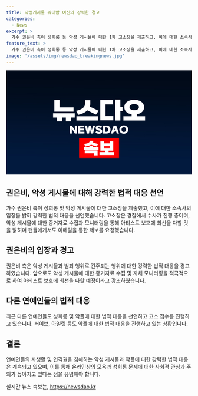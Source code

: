 ```yaml
---
title: 악성게시물 워터밤 여신의 강력한 경고
categories:
  - News
excerpt: >
  가수 권은비 측이 성희롱 등 악성 게시물에 대한 1차 고소장을 제출하고, 이에 대한 소속사의 입장을 통해 범죄 행위에 대한 경찰 수사가 진행 중임을 밝혔다. 또한, 앞으로도 강력한 형사적 조치를 취할 것이라고 경고하며 팬들에게 공식 이메일로 제보를 요청했다. 또한, 최근 연예인들의 악플에 대한 법적 대응 사례들을 소개하며 이 문제에 대한 인식과 대응이 높아지고 있는 상황을 전달했다.
feature_text: >
  가수 권은비 측이 성희롱 등 악성 게시물에 대한 1차 고소장을 제출하고, 이에 대한 소속사의 입장을 통해 범죄 행위에 대한 경찰 수사가 진행 중임을 밝혔다. 또한, 앞으로도 강력한 형사적 조치를 취할 것이라고 경고하며 팬들에게 공식 이메일로 제보를 요청했다. 또한, 최근 연예인들의 악플에 대한 법적 대응 사례들을 소개하며 이 문제에 대한 인식과 대응이 높아지고 있는 상황을 전달했다.
image: '/assets/img/newsdao_breakingnews.jpg'
---
```


<p><img src="/assets/img/newsdao_breakingnews.jpg" alt="cryptoinkorea 속보" /></p>

<h2 data-ke-size="size26">권은비, 악성 게시물에 대해 강력한 법적 대응 선언</h2>

<p data-ke-size="size16">가수 권은비 측이 성희롱 및 악성 게시물에 대한 고소장을 제출했고, 이에 대한 소속사의 입장을 밝혀 강력한 법적 대응을 선언했습니다. 고소장은 경찰에서 수사가 진행 중이며, 악성 게시물에 대한 증거자료 수집과 모니터링을 통해 아티스트 보호에 최선을 다할 것을 밝히며 팬들에게서도 이메일을 통한 제보를 요청했습니다.</p>

<h2 data-ke-size="size26">권은비의 입장과 경고</h2>

<p data-ke-size="size16">권은비 측은 악성 게시물과 범죄 행위로 간주되는 행위에 대한 강력한 법적 대응을 경고하였습니다. 앞으로도 악성 게시물에 대한 증거자료 수집 및 자체 모니터링을 적극적으로 하여 아티스트 보호에 최선을 다할 예정이라고 강조하였습니다.</p>

<h2 data-ke-size="size26">다른 연예인들의 법적 대응</h2>

<p data-ke-size="size16">최근 다른 연예인들도 성희롱 및 악플에 대한 법적 대응을 선언하고 고소 접수를 진행하고 있습니다. 서이브, 아일릿 등도 악플에 대한 법적 대응을 진행하고 있는 상황입니다.</p>

<h2 data-ke-size="size26">결론</h2>

<p data-ke-size="size16">연예인들의 사생활 및 인격권을 침해하는 악성 게시물과 악플에 대한 강력한 법적 대응은 계속되고 있으며, 이를 통해 온라인상의 모욕과 성희롱 문제에 대한 사회적 관심과 주의가 높아지고 있다는 점을 유념해야 합니다.</p>
실시간 뉴스 속보는, <a href="https://newsdao.kr" rel="dofollow">https://newsdao.kr</a>


